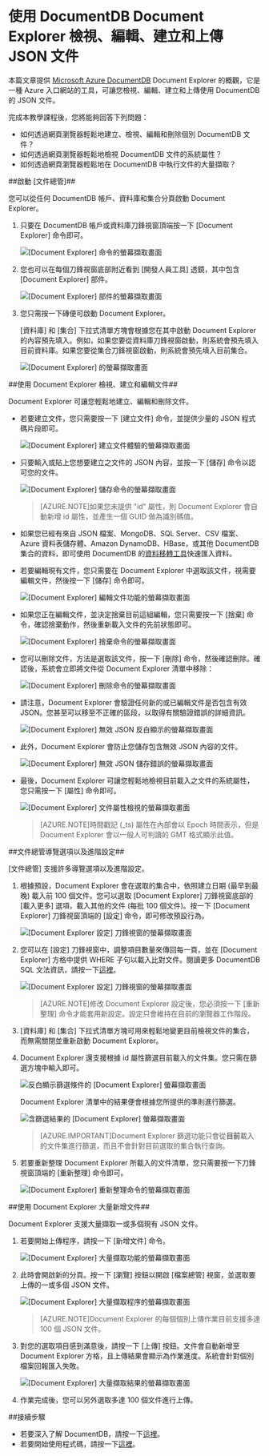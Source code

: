 <properties
	pageTitle="使用 DocumentDB Document Explorer 檢視、編輯、建立和上傳 JSON 文件 | Microsoft Azure"
	description="深入了解 DocumentDB Document Explorer，它是一種 Azure 入口網站的工具，可用來檢視、編輯、建立和上傳使用 DocumentDB 的 JSON 文件。"
	services="documentdb"
	authors="AndrewHoh"
	manager="jhubbard"
	editor="monicar"
	documentationCenter=""/>

<tags
	ms.service="documentdb"
	ms.workload="data-services"
	ms.tgt_pltfrm="na"
	ms.devlang="na"
	ms.topic="get-started-article" 
	ms.date="10/26/2015"
	ms.author="anhoh"/>

# 使用 DocumentDB Document Explorer 檢視、編輯、建立和上傳 JSON 文件 #

本篇文章提供 [Microsoft Azure DocumentDB](http://azure.microsoft.com/services/documentdb/) Document Explorer 的概觀，它是一種 Azure 入口網站的工具，可讓您檢視、編輯、建立和上傳使用 DocumentDB 的 JSON 文件。

完成本教學課程後，您將能夠回答下列問題：

-	如何透過網頁瀏覽器輕鬆地建立、檢視、編輯和刪除個別 DocumentDB 文件？
-	如何透過網頁瀏覽器輕鬆地檢視 DocumentDB 文件的系統屬性？
-	如何透過網頁瀏覽器輕鬆地在 DocumentDB 中執行文件的大量擷取？

##<a id="Launch"></a>啟動 [文件總管]##

您可以從任何 DocumentDB 帳戶、資料庫和集合分頁啟動 Document Explorer。

1. 只要在 DocumentDB 帳戶或資料庫刀鋒視窗頂端按一下 [Document Explorer] 命令即可。

	![[Document Explorer] 命令的螢幕擷取畫面](./media/documentdb-view-JSON-document-explorer/documentexplorercommand.png)
 
2. 您也可以在每個刀鋒視窗底部附近看到 [開發人員工具] 透鏡，其中包含 [Document Explorer] 部件。

	![[Document Explorer] 部件的螢幕擷取畫面](./media/documentdb-view-JSON-document-explorer/documentexplorerpart.png)

2. 您只需按一下磚便可啟動 Document Explorer。

	<p>[資料庫] 和 [集合] 下拉式清單方塊會根據您在其中啟動 Document Explorer 的內容預先填入。例如，如果您要從資料庫刀鋒視窗啟動，則系統會預先填入目前資料庫。如果您要從集合刀鋒視窗啟動，則系統會預先填入目前集合。

	![[Document Explorer] 的螢幕擷取畫面](./media/documentdb-view-JSON-document-explorer/documentexplorerinitial.png)

##<a id="Create"></a>使用 Document Explorer 檢視、建立和編輯文件##

Document Explorer 可讓您輕鬆地建立、編輯和刪除文件。

- 若要建立文件，您只需要按一下 [建立文件] 命令，並提供少量的 JSON 程式碼片段即可。

	![[Document Explorer] 建立文件體驗的螢幕擷取畫面](./media/documentdb-view-JSON-document-explorer/createdocument.png)

- 只要輸入或貼上您想要建立之文件的 JSON 內容，並按一下 [儲存] 命令以認可您的文件。

	![[Document Explorer] 儲存命令的螢幕擷取畫面](./media/documentdb-view-JSON-document-explorer/savedocument1.png)

	> [AZURE.NOTE]如果您未提供 "id" 屬性，則 Document Explorer 會自動新增 id 屬性，並產生一個 GUID 做為識別碼值。

- 如果您已經有來自 JSON 檔案、MongoDB、SQL Server、CSV 檔案、Azure 資料表儲存體、Amazon DynamoDB、HBase，或其他 DocumentDB 集合的資料，即可使用 DocumentDB 的[資料移轉工具](documentdb-import-data.md)快速匯入資料。

- 若要編輯現有文件，您只需要在 Document Explorer 中選取該文件，視需要編輯文件，然後按一下 [儲存] 命令即可。

	![[Document Explorer] 編輯文件功能的螢幕擷取畫面](./media/documentdb-view-JSON-document-explorer/editdocument.png)

- 如果您正在編輯文件，並決定捨棄目前這組編輯，您只需要按一下 [捨棄] 命令，確認捨棄動作，然後重新載入文件的先前狀態即可。

	![[Document Explorer] 捨棄命令的螢幕擷取畫面](./media/documentdb-view-JSON-document-explorer/discardedit.png)

- 您可以刪除文件，方法是選取該文件，按一下 [刪除] 命令，然後確認刪除。確認後，系統會立即將文件從 Document Explorer 清單中移除：

	![[Document Explorer] 刪除命令的螢幕擷取畫面](./media/documentdb-view-JSON-document-explorer/deletedocument.png)

- 請注意，Document Explorer 會驗證任何新的或已編輯文件是否包含有效 JSON。您甚至可以移至不正確的區段，以取得有關驗證錯誤的詳細資訊。

	![[Document Explorer] 無效 JSON 反白顯示的螢幕擷取畫面](./media/documentdb-view-JSON-document-explorer/invalidjson1.png)

- 此外，Document Explorer 會防止您儲存包含無效 JSON 內容的文件。

	![[Document Explorer] 無效 JSON 儲存錯誤的螢幕擷取畫面](./media/documentdb-view-JSON-document-explorer/invalidjson2.png)

- 最後，Document Explorer 可讓您輕鬆地檢視目前載入之文件的系統屬性，您只需按一下 [屬性] 命令即可。

	![[Document Explorer] 文件屬性檢視的螢幕擷取畫面](./media/documentdb-view-JSON-document-explorer/documentproperties.png)

	> [AZURE.NOTE]時間戳記 (\_ts) 屬性在內部會以 Epoch 時間表示，但是 Document Explorer 會以一般人可判讀的 GMT 格式顯示此值。

##<a id="Navigate"></a>文件總管導覽選項以及進階設定##

[文件總管] 支援許多導覽選項以及進階設定。

1. 根據預設，Document Explorer 會在選取的集合中，依照建立日期 (最早到最晚) 載入前 100 個文件。您可以選取 [Document Explorer] 刀鋒視窗底部的 [載入更多] 選項，載入其他的文件 (每批 100 個文件)。按一下 [Document Explorer] 刀鋒視窗頂端的 [設定] 命令，即可修改預設行為。

	![[Document Explorer 設定] 刀鋒視窗的螢幕擷取畫面](./media/documentdb-view-JSON-document-explorer/documentexplorersettings.png)


2. 您可以在 [設定] 刀鋒視窗中，調整項目數量來傳回每一頁，並在 [Document Explorer] 方格中提供 WHERE 子句以載入比對文件。閱讀更多 DocumentDB SQL 文法資訊，請按一下[這裡](documentdb-sql-query.md)。

	![[Document Explorer 設定] 刀鋒視窗的螢幕擷取畫面](./media/documentdb-view-JSON-document-explorer/documentexplorersettings2.png)

	> [AZURE.NOTE]修改 Document Explorer 設定後，您必須按一下 [重新整理] 命令才能套用新設定。設定只會維持在目前的瀏覽器工作階段。
	
3. [資料庫] 和 [集合] 下拉式清單方塊可用來輕鬆地變更目前檢視文件的集合，而無需關閉並重新啟動 Document Explorer。

4. Document Explorer 還支援根據 id 屬性篩選目前載入的文件集。您只需在篩選方塊中輸入即可。

	![反白顯示篩選條件的 [Document Explorer] 螢幕擷取畫面](./media/documentdb-view-JSON-document-explorer/documentexplorerfilter.png)

	Document Explorer 清單中的結果便會根據您所提供的準則進行篩選。

	![含篩選結果的 [Document Explorer] 螢幕擷取畫面](./media/documentdb-view-JSON-document-explorer/documentexplorerfilterresults.png)


	> [AZURE.IMPORTANT]Document Explorer 篩選功能只會從**目前**載入的文件集進行篩選，而且不會針對目前選取的集合執行查詢。

5. 若要重新整理 Document Explorer 所載入的文件清單，您只需要按一下刀鋒視窗頂端的 [重新整理] 命令即可。

	![[Document Explorer] 重新整理命令的螢幕擷取畫面](./media/documentdb-view-JSON-document-explorer/documentexplorerrefresh.png)

##<a id="BulkAdd"></a>使用 Document Explorer 大量新增文件##

Document Explorer 支援大量擷取一或多個現有 JSON 文件。

1. 若要開始上傳程序，請按一下 [新增文件] 命令。

	![[Document Explorer] 大量擷取功能的螢幕擷取畫面](./media/documentdb-view-JSON-document-explorer/adddocument1.png)

2. 此時會開啟新的分頁。按一下 [瀏覽] 按鈕以開啟 [檔案總管] 視窗，並選取要上傳的一或多個 JSON 文件。

	![[Document Explorer] 大量擷取程序的螢幕擷取畫面](./media/documentdb-view-JSON-document-explorer/adddocument2.png)

	> [AZURE.NOTE]Document Explorer 的每個個別上傳作業目前支援多達 100 個 JSON 文件。

3. 對您的選取項目感到滿意後，請按一下 [上傳] 按鈕。文件會自動新增至 Document Explorer 方格，且上傳結果會顯示為作業進度。系統會針對個別檔案回報匯入失敗。

	![[Document Explorer] 大量擷取結果的螢幕擷取畫面](./media/documentdb-view-JSON-document-explorer/adddocument3.png)

4. 作業完成後，您可以另外選取多達 100 個文件進行上傳。

##<a name="NextSteps"></a>接續步驟

- 若要深入了解 DocumentDB，請按一下[這裡](http://azure.com/docdb)。
- 若要開始使用程式碼，請按一下[這裡](documentdb-get-started.md)。

 

<!---HONumber=AcomDC_1203_2015-->
